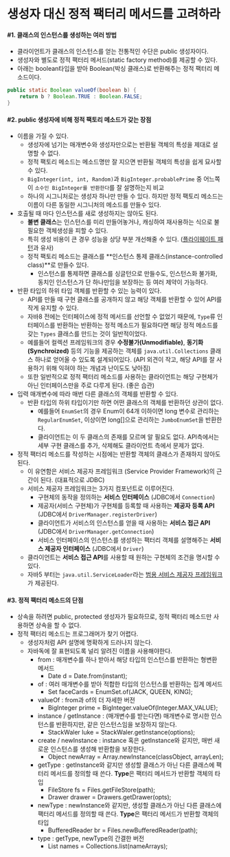 # 생성자 대신 정적 팩터리 메서드를 고려하라
#### \#1. 클래스의 인스턴스를 생성하는 여러 방법
- 클라이언트가 클래스의 인스턴스를 얻는 전통적인 수단은 public 생성자이다.
- 생성자와 별도로 정적 팩터리 메서드(static factory method)를 제공할 수 있다.
- 아래는 boolean타입을 받아 Boolean(박싱 클래스)로 반환해주는 정적 팩터리 메소드이다.
```java
public static Boolean valueOf(boolean b) {
    return b ? Boolean.TRUE : Boolean.FALSE;
}
```

#### \#2. public 생성자에 비해 정적 팩토리 메소드가 갖는 장점
- 이름을 가질 수 있다.
  - 생성자에 넘기는 매개변수와 생성자만으로는 반환될 객체의 특성을 제대로 설명할 수 없다.
  - 정적 팩토리 메소드는 메소드명만 잘 지으면 반환될 객체의 특성을 쉽게 묘사할 수 있다.
  - `BigInteger(int, int, Random)`과 `BigInteger.probablePrime` 중 어느쪽이 `소수인 BigInteger를 반환한다`를 잘 설명하는지 비교
  - 하나의 시그니처로는 생성자 하나만 만들 수 있다. 하지만 정적 팩토리 메소드는 이름이 다른 동일한 시그니처의 메소드를 만들수 있다.
- 호출될 때 마다 인스턴스를 새로 생성하지는 않아도 된다.
  - **불변 클래스**는 인스턴스를 미리 만들어놓거나, 캐싱하여 재사용하는 식으로 불필요한 객체생성을 피할 수 있다.
  - 특히 생성 비용이 큰 경우 성능을 상당 부분 개선해줄 수 있다. ([플라이웨이트 패턴](https://palpit.tistory.com/198)과 유사)
  - 정적 팩토리 메소드는 클래스를 **인스턴스 통제 클래스(instance-controlled class)**로 만들수 있다.
    - 인스턴스를 통제하면 클래스를 싱글턴으로 만들수도, 인스턴스화 불가화, 동치인 인스턴스가 단 하나만임을 보장하는 등 여러 제약이 가능하다.
- 반환 타입의 하위 타입 객체를 반환할 수 있는 능력이 있다.
  - API를 만들 때 구현 클래스를 공개하지 않고 해당 객체를 반환할 수 있어 API를 작게 유지할 수 있다.
  - 자바8 전에는 인터페이스에 정적 메서드를 선언할 수 없었기 때문에, `Type`류 인터페이스를 반환하는 반환하는 정적 메소드가 필요하다면 해당 정적 메소드를 갖는 `Types` 클래스를 만드는 것이 일반적이었다.
  - 예를들어 컬렉션 프레임워크의 경우 **수정불가(Unmodifiable)**, **동기화(Synchroized)** 등의 기능을 제공하는 객체를 `java.util.Collections` 클래스 하나로 얻어올 수 있도록 설계되어있다. (API 외견이 작고, 해당 API를 잘 사용하기 위해 익혀야 하는 개념과 난이도도 낮아짐)
  - 또한 일반적으로 정적 팩터리 메소드를 사용하는 클라이언트는 해당 구현체가 아닌 인터페이스만을 주로 다루게 된다. (좋은 습관)
- 입력 매개변수에 따라 매번 다른 클래스의 객체를 반환할 수 있다.
  - 반환 타입의 하위 타입이기만 하면 어떤 클래스의 객체를 반환하던 상관이 없다.
    - 예를들어 `EnumSet`의 경우 Enum이 64개 이하이면 long 변수로 관리하는 `RegularEnumSet`, 이상이면 long[]으로 관리하는 `JumboEnumSet`을 반환한다.
    - 클라이언트는 이 두 클래스의 존재를 모르며 알 필요도 없다. API측에서는 세부 구현 클래스를 추가, 삭제해도 클라이언트 측에서 문제가 없다.
- 정적 팩터리 메소드를 작성하는 시점에는 반환할 객체의 클래스가 존재하지 않아도 된다.
  - 이 유연함은 서비스 제공자 프레임워크 (Service Provider Framework)의 근간이 된다. (대표적으로 JDBC)
  - 서비스 제공자 프레임워크는 3가지 컴포넌트로 이루어진다.
    - 구현체의 동작을 정의하는 **서비스 인터페이스** (JDBC에서 `Connection`)
    - 제공자(서비스 구현체)가 구현체를 등록할 때 사용하는 **제공자 등록 API** (JDBC에서 `DriverManager.registerDriver`)
    - 클라이언트가 서비스의 인스턴스를 얻을 때 사용하는 **서비스 접근 API** (JDBC에서 `DriverManager.getConnection`)
    - 서비스 인터페이스의 인스턴스를 생성하는 팩터리 객체를 설명해주는 **서비스 제공자 인터페이스** (JDBC에서 `Driver`)
  - 클라이언트는 **서비스 접근 API**를 사용할 때 원하는 구현체의 조건을 명시할 수 있다.
  - 자바5 부터는 `java.util.ServiceLoader`라는 [범용 서비스 제공자 프레임워크](https://riptutorial.com/ko/java/example/19523/%EA%B0%84%EB%8B%A8%ED%95%9C-serviceloader-%EC%98%88%EC%A0%9C)가 제공된다.

#### \#3. 정적 팩터리 메소드의 단점
- 상속을 하려면 public, protected 생성자가 필요하므로, 정적 팩터리 메소드만 사용하면 상속을 할 수 없다.
- 정적 팩터리 메소드는 프로그래머가 찾기 어렵다.
  - 생성자처럼 API 설명에 명확하게 드러나지 않는다.
  - 자바독에 잘 표현되도록 널리 알려진 이름을 사용해야한다.
    - from : 매개변수를 하나 받아서 해당 타입의 인스턴스를 반환하는 형변환 메서드
      - Date d = Date.from(instant);
    - of : 여러 매개변수를 받아 적합한 타입의 인스턴스를 반환하는 집계 메서드
      - Set<Rank> faceCards = EnumSet.of(JACK, QUEEN, KING);
    - valueOf : from과 of의 더 자세한 버전
      - BigInteger prime = BigInteger.valueOf(Integer.MAX_VALUE);
    - instance / getInstance : (매개변수를 받는다면) 매개변수로 명시한 인스턴스를 반환하지만, 같은 인스턴스임을 보장하지 않는다.
      - StackWaler luke = StackWaler.getInstance(options);
    - create / newInstance : instance 혹은 getInstance와 같지만, 매번 새로운 인스턴스를 생성해 반환함을 보장한다.
      - Object newArray = Array.newInstance(classObject, arrayLen);
    - getType : getInstance와 같지만 생성할 클래스가 아닌 다른 클래스에 팩터리 메서드를 정의할 때 쓴다. **Type**은 팩터리 메서드가 반환할 객체의 타입
      - FileStore fs = Files.getFileStore(path);
      - Drawer drawer = Drawers.getDrawer(opts);
    - newType : newInstance와 같지만, 생성할 클래스가 아닌 다른 클래스에 팩터리 메서드를 정의할 때 쓴다. **Type**은 팩터리 메서드가 반환할 객체의 타입
      - BufferedReader br = Files.newBufferedReader(path);
    - type : getType, newType의 간결한 버전
      - List<String> names = Collections.list(nameArrays);